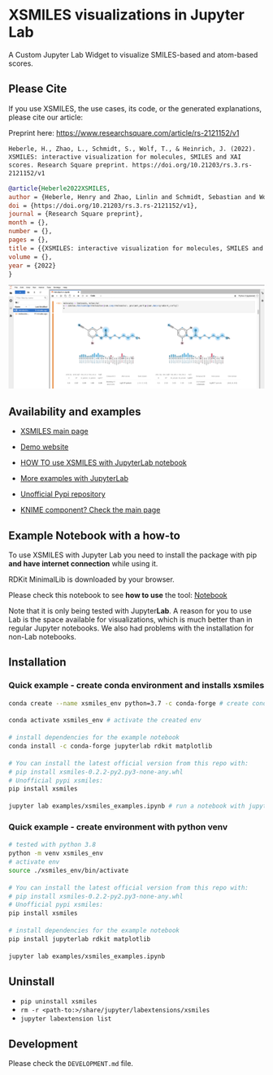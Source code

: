 # XSMILES visualizations in Jupyter Lab

A Custom Jupyter Lab Widget to visualize SMILES-based and atom-based scores.

## Please Cite

If you use XSMILES, the use cases, its code, or the generated explanations, please cite our article:

Preprint here: https://www.researchsquare.com/article/rs-2121152/v1

```
Heberle, H., Zhao, L., Schmidt, S., Wolf, T., & Heinrich, J. (2022). XSMILES: interactive visualization for molecules, SMILES and XAI scores. Research Square preprint. https://doi.org/10.21203/rs.3.rs-2121152/v1
```

```BibTeX
@article{Heberle2022XSMILES,
author = {Heberle, Henry and Zhao, Linlin and Schmidt, Sebastian and Wolf, Thomas and Heinrich, Julian},
doi = {https://doi.org/10.21203/rs.3.rs-2121152/v1},
journal = {Research Square preprint},
month = {},
number = {},
pages = {},
title = {{XSMILES: interactive visualization for molecules, SMILES and XAI scores}},
volume = {},
year = {2022}
}
```

![JupyterLab Notebook](/examples/widget_example.png)

## Availability and examples

- [XSMILES main page](https://github.com/Bayer-Group/xsmiles)

- [Demo website](https://bayer-group.github.io/xsmiles/dist/web/)

- [HOW TO use XSMILES with JupyterLab notebook](examples/xsmiles_examples.ipynb)

- [More examples with JupyterLab](https://github.com/Bayer-Group/xsmiles-use-cases)

- [Unofficial Pypi repository](https://pypi.org/project/xsmiles/)

- [KNIME component? Check the main page](https://github.com/Bayer-Group/xsmiles)

## Example Notebook with a how-to

To use XSMILES with Jupyter Lab you need to install the package with pip **and have internet connection** while using it.

RDKit MinimalLib is downloaded by your browser.

Please check this notebook to see **how to use** the tool: [Notebook](examples/xsmiles_examples.ipynb)

Note that it is only being tested with Jupyter**Lab**. A reason for you to use Lab is the space available for visualizations, which is much better than in regular Jupyter notebooks. We also had problems with the installation for non-Lab notebooks.

## Installation

### Quick example - create conda environment and installs xsmiles

```bash
conda create --name xsmiles_env python=3.7 -c conda-forge # create conda env with python 3.7

conda activate xsmiles_env # activate the created env

# install dependencies for the example notebook
conda install -c conda-forge jupyterlab rdkit matplotlib

# You can install the latest official version from this repo with: 
# pip install xsmiles-0.2.2-py2.py3-none-any.whl
# Unofficial pypi xsmiles:
pip install xsmiles 

jupyter lab examples/xsmiles_examples.ipynb # run a notebook with jupyter lab
```

### Quick example - create environment with python venv
```bash
# tested with python 3.8
python -m venv xsmiles_env
# activate env
source ./xsmiles_env/bin/activate

# You can install the latest official version from this repo with: 
# pip install xsmiles-0.2.2-py2.py3-none-any.whl
# Unofficial pypi xsmiles:
pip install xsmiles

# install dependencies for the example notebook
pip install jupyterlab rdkit matplotlib 

jupyter lab examples/xsmiles_examples.ipynb
```

## Uninstall

- `pip uninstall xsmiles`
- `rm -r <path-to:>/share/jupyter/labextensions/xsmiles`
- `jupyter labextension list`


## Development

Please check the `DEVELOPMENT.md` file.
